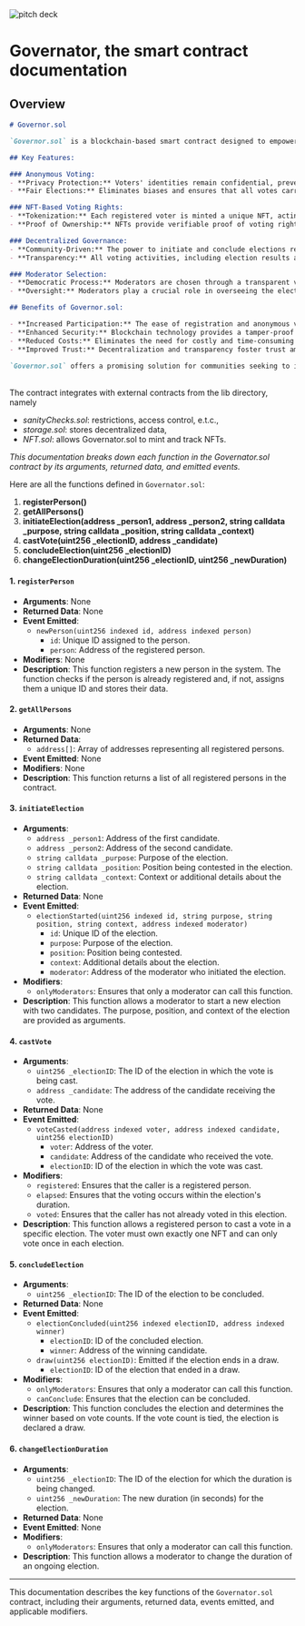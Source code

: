 <img src="https://github.com/soomtochukwu/Governator/blob/main/governator/public/gv%20p%20d.png" alt="pitch deck">

# Governator, the smart contract documentation
## Overview

```markdown
# Governor.sol

`Governor.sol` is a blockchain-based smart contract designed to empower communities, Nations, or any entity that migth need it, with decentralized governance. This innovative solution leverages blockchain technology to ensure transparency, security, and fairness in the voting process.

## Key Features:

### Anonymous Voting:
- **Privacy Protection:** Voters' identities remain confidential, preventing potential coercion or manipulation.
- **Fair Elections:** Eliminates biases and ensures that all votes carry equal weight.

### NFT-Based Voting Rights:
- **Tokenization:** Each registered voter is minted a unique NFT, acting as a digital passport to participate in elections.
- **Proof of Ownership:** NFTs provide verifiable proof of voting rights, preventing fraud and double voting.

### Decentralized Governance:
- **Community-Driven:** The power to initiate and conclude elections rests with the community, ensuring democratic control.
- **Transparency:** All voting activities, including election results and moderator selections, are publicly verifiable on the blockchain.

### Moderator Selection:
- **Democratic Process:** Moderators are chosen through a transparent voting mechanism, ensuring accountability and fairness.
- **Oversight:** Moderators play a crucial role in overseeing the election process and ensuring compliance with established rules.

## Benefits of Governor.sol:

- **Increased Participation:** The ease of registration and anonymous voting encourages broader engagement from community members.
- **Enhanced Security:** Blockchain technology provides a tamper-proof and transparent record of all voting activities.
- **Reduced Costs:** Eliminates the need for costly and time-consuming traditional voting methods.
- **Improved Trust:** Decentralization and transparency foster trust among community members and stakeholders.

`Governor.sol` offers a promising solution for communities seeking to implement fair, efficient, and secure decentralized governance systems. By combining the power of blockchain technology with the principles of democracy, this smart contract empowers individuals to actively participate in shaping the future of their communities.
```

<br>The contract integrates with external contracts from the lib directory, namely
- _sanityChecks.sol_: restrictions, access control, e.t.c.,
- _storage.sol_: stores decentralized data,
- _NFT.sol_: allows Governator.sol to mint and track NFTs. 

_This documentation breaks down each function in the Governator.sol contract by its arguments, returned data, and emitted events._

Here are all the functions defined in `Governator.sol`:

1. **registerPerson()**
2. **getAllPersons()**
3. **initiateElection(address _person1, address _person2, string calldata _purpose, string calldata _position, string calldata _context)**
4. **castVote(uint256 _electionID, address _candidate)**
5. **concludeElection(uint256 _electionID)**
6. **changeElectionDuration(uint256 _electionID, uint256 _newDuration)**


#### 1. **`registerPerson`**
   - **Arguments**: None
   - **Returned Data**: None
   - **Event Emitted**: 
     - `newPerson(uint256 indexed id, address indexed person)`
       - `id`: Unique ID assigned to the person.
       - `person`: Address of the registered person.
   - **Modifiers**: None
   - **Description**: 
     This function registers a new person in the system. The function checks if the person is already registered and, if not, assigns them a unique ID and stores their data.

#### 2. **`getAllPersons`**
   - **Arguments**: None
   - **Returned Data**: 
     - `address[]`: Array of addresses representing all registered persons.
   - **Event Emitted**: None
   - **Modifiers**: None
   - **Description**: 
     This function returns a list of all registered persons in the contract.

#### 3. **`initiateElection`**
   - **Arguments**: 
     - `address _person1`: Address of the first candidate.
     - `address _person2`: Address of the second candidate.
     - `string calldata _purpose`: Purpose of the election.
     - `string calldata _position`: Position being contested in the election.
     - `string calldata _context`: Context or additional details about the election.
   - **Returned Data**: None
   - **Event Emitted**: 
     - `electionStarted(uint256 indexed id, string purpose, string position, string context, address indexed moderator)`
       - `id`: Unique ID of the election.
       - `purpose`: Purpose of the election.
       - `position`: Position being contested.
       - `context`: Additional details about the election.
       - `moderator`: Address of the moderator who initiated the election.
   - **Modifiers**: 
     - `onlyModerators`: Ensures that only a moderator can call this function.
   - **Description**: 
     This function allows a moderator to start a new election with two candidates. The purpose, position, and context of the election are provided as arguments.

#### 4. **`castVote`**
   - **Arguments**: 
     - `uint256 _electionID`: The ID of the election in which the vote is being cast.
     - `address _candidate`: The address of the candidate receiving the vote.
   - **Returned Data**: None
   - **Event Emitted**: 
     - `voteCasted(address indexed voter, address indexed candidate, uint256 electionID)`
       - `voter`: Address of the voter.
       - `candidate`: Address of the candidate who received the vote.
       - `electionID`: ID of the election in which the vote was cast.
   - **Modifiers**: 
     - `registered`: Ensures that the caller is a registered person.
     - `elapsed`: Ensures that the voting occurs within the election's duration.
     - `voted`: Ensures that the caller has not already voted in this election.
   - **Description**: 
     This function allows a registered person to cast a vote in a specific election. The voter must own exactly one NFT and can only vote once in each election.

#### 5. **`concludeElection`**
   - **Arguments**: 
     - `uint256 _electionID`: The ID of the election to be concluded.
   - **Returned Data**: None
   - **Event Emitted**: 
     - `electionConcluded(uint256 indexed electionID, address indexed winner)`
       - `electionID`: ID of the concluded election.
       - `winner`: Address of the winning candidate.
     - `draw(uint256 electionID)`: Emitted if the election ends in a draw.
       - `electionID`: ID of the election that ended in a draw.
   - **Modifiers**: 
     - `onlyModerators`: Ensures that only a moderator can call this function.
     - `canConclude`: Ensures that the election can be concluded.
   - **Description**: 
     This function concludes the election and determines the winner based on vote counts. If the vote count is tied, the election is declared a draw.

#### 6. **`changeElectionDuration`**
   - **Arguments**: 
     - `uint256 _electionID`: The ID of the election for which the duration is being changed.
     - `uint256 _newDuration`: The new duration (in seconds) for the election.
   - **Returned Data**: None
   - **Event Emitted**: None
   - **Modifiers**: 
     - `onlyModerators`: Ensures that only a moderator can call this function.
   - **Description**: 
     This function allows a moderator to change the duration of an ongoing election.

---

This documentation describes the key functions of the `Governator.sol` contract, including their arguments, returned data, events emitted, and applicable modifiers.
